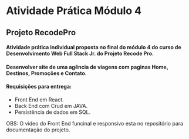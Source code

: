 # Atividade Prática Módulo 4

## Projeto RecodePro

#### Atividade prática individual proposta no final do módulo 4 do curso de Desenvolvimento Web Full Stack Jr. do Projeto Recode Pro.
#### Desenvolver site de uma agência de viagens com paginas Home, Destinos, Promoções e Contato.

#### Requisições para entrega:

- Front End em React.
- Back End com Crud em JAVA.
- Persistência de dados em SQL.

OBS: O video do Front End funcinal e responsivo esta no repositório para documentação do projeto.

